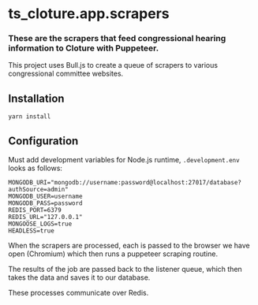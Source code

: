 # ts_cloture.app.scrapers

### These are the scrapers that feed congressional hearing information to Cloture with Puppeteer.

This project uses Bull.js to create a queue of scrapers to various congressional committee websites.

## Installation

`yarn install`

## Configuration

Must add development variables for Node.js runtime, `.development.env` looks as follows:

```
MONGODB_URI="mongodb://username:password@localhost:27017/database?authSource=admin"
MONGODB_USER=username
MONGODB_PASS=password
REDIS_PORT=6379
REDIS_URL="127.0.0.1"
MONGOOSE_LOGS=true
HEADLESS=true

```

When the scrapers are processed, each is passed to the browser we have open (Chromium) which then runs a puppeteer scraping routine.

The results of the job are passed back to the listener queue, which then takes the data and saves it to our database.

These processes communicate over Redis.
